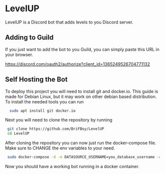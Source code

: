 
# LevelUP

LevelUP is a Discord bot that adds levels to you Discord server.
## Adding to Guild
If you just want to add the bot to you Guild, you can simply paste this URL in your browser.

https://discord.com/oauth2/authorize?client_id=1365249526704771132
## Self Hosting the Bot

To deploy this project you will need to install git and docker.io. This guide is made for Debian Linux, but it may work on other debian based distribution.
To install the needed tools you can run

```bash
  sudo apt install git docker.io
```
Next you will need to clone the repository by running
```bash
 git clone https://github.com/BriFBoy/LevelUP
 cd LevelUP
```
After cloning the repository you can now just run the docker-compose file. Make sure to CHANGE the env variables to your need.
```bash
 sudo docker-compose -d -e DATASOURCE_USERNAME=you_database_username -e DATASOURCE_PASSWORD=the_users_password -e DISCORD_TOKEN=you_discord_token levelup
```
Now you should have a working bot running in a docker container.

